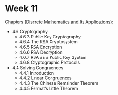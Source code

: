 # Week 11

Chapters ([Discrete Mathematics and Its Applications](https://annas-archive.org/md5/fbd2bb38796aca68b86da621fe6b0fad)):
- 4.6 Cryptography
    - 4.6.3 Public Key Cryptography
    - 4.6.4 The RSA Cryptosystem
    - 4.6.5 RSA Encryption
    - 4.6.6 RSA Decryption
    - 4.6.7 RSA as a Public Key System
    - 4.6.8 Cryptographic Protocols
- 4.4 Solving Congruences
    - 4.4.1 Introduction
    - 4.4.2 Linear Congruences
    - 4.4.3 The Chinese Remainder Theorem
    - 4.4.5 Fermat’s Little Theorem